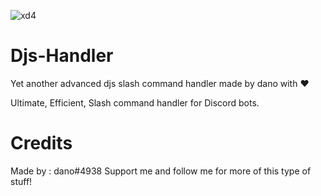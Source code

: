 ![xd4](https://media.discordapp.net/attachments/884758267107106861/903701669177589780/Command_handler.png)
# Djs-Handler
Yet another advanced djs slash command handler made by dano with ❤️

Ultimate, Efficient, Slash command handler for Discord bots.

# Credits
Made by : dano#4938
Support me and follow me for more of this type of stuff!
